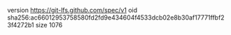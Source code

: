 version https://git-lfs.github.com/spec/v1
oid sha256:ac66012953758580fd2fd9e434604f4533dcb02e8b30af17771ffbf23f4272b1
size 1076
